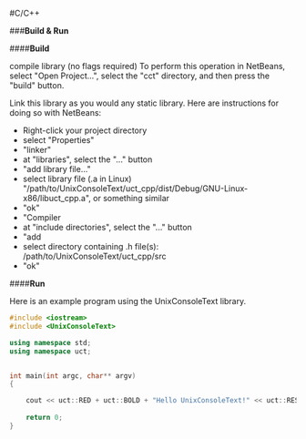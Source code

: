 #C/C++


###**Build & Run**



####**Build**

compile library (no flags required)
To perform this operation in NetBeans, select "Open Project...", select the "cct" directory, and then press the "build" button.

Link this library as you would any static library.  Here are instructions for doing so with NetBeans:
- Right-click your project directory
- select "Properties"
- "linker"
- at "libraries", select the "..." button
- "add library file..."
- select library file (.a in Linux) "/path/to/UnixConsoleText/uct_cpp/dist/Debug/GNU-Linux-x86/libuct_cpp.a", or something similar
- "ok"
- "Compiler
- at "include directories", select the "..." button
- "add
- select directory containing .h file(s): /path/to/UnixConsoleText/uct_cpp/src
- "ok"


####**Run**

Here is an example program using the UnixConsoleText library.

```cpp
#include <iostream>
#include <UnixConsoleText>

using namespace std;
using namespace uct;


int main(int argc, char** argv)
{

    cout << uct::RED + uct::BOLD + "Hello UnixConsoleText!" << uct::RESET << endl;
    
    return 0;
}
```
